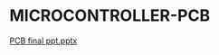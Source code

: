 # MICROCONTROLLER-PCB
[PCB final ppt.pptx](https://github.com/Wolfion007/MICROCONTROLLER-PCB/files/12101711/PCB.final.ppt.pptx)
